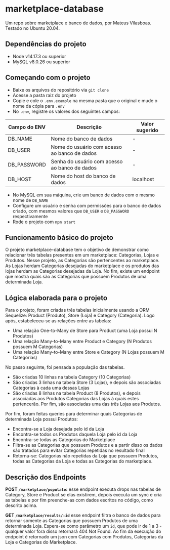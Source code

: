 # marketplace-database
Um repo sobre marketplace e banco de dados, por Mateus Vilasboas. Testado no Ubuntu 20.04.

## Dependências do projeto

* Node v14.17.3 ou superior
* MySQL v8.0.26 ou superior

## Começando com o projeto

* Baixe os arquivos do repositório via `git clone`
* Acesse a pasta raiz do projeto
* Copie e cole o `.env.example` na mesma pasta que o original e mude o nome da cópia para `.env`
* No `.env`, registre os valores dos seguintes campos:

| Campo do ENV | Descrição | Valor sugerido |
| -------- | -------- | -------- |
| DB_NAME    | Nome do banco de dados  | - |
| DB_USER    | Nome do usuário com acesso ao banco de dados   | -|
| DB_PASSWORD    | Senha do usuário com acesso ao banco de dados     | - |
| DB_HOST    | Nome do host do banco de dados    | localhost |

* No MySQL em sua máquina, crie um banco de dados com o mesmo nome de `DB_NAME`
* Configure um usuário e senha com permissões para o banco de dados criado, com mesmos valores que `DB_USER` e `DB_PASSWORD` respectivamente
* Rode o projeto com `npm start`

## Funcionamento básico do projeto

O projeto marketplace-database tem o objetivo de demonstrar como relacionar três tabelas presentes em um marketplace: Categorias, Lojas e Produtos. Nesse projeto, as Categorias são pertencentes ao marketplace. As Lojas herdam Categorias desejadas do marketplace e os produtos das lojas herdam as Categorias desejadas da Loja. No fim, existe um endpoint que mostra quais são as Categorias que possuem Produtos de uma determinada Loja.

## Lógica elaborada para o projeto

Para o projeto, foram criadas três tabelas inicialmente usando a ORM Sequelize: Product (Produto), Store (Loja) e Category (Categoria). Logo após, estabeleceu-se as relações entre as tabelas: 
* Uma relação One-to-Many de Store para Product (uma Loja possui N Produtos)
* Uma relação Many-to-Many entre Product e Category (N Produtos possuem M Categorias)
* Uma relação Many-to-Many entre Store e Category (N Lojas possuem M Categorias)

No passo seguinte, foi pensada a população das tabelas. 
* São criadas 10 linhas na tabela Category (10 Categorias)
* São criadas 3 linhas na tabela Store (3 Lojas), e depois são associadas Categorias à cada uma dessas Lojas
* São criadas 8 linhas na tabela Product (8 Produtos), e depois associadas aos Produtos Categorias das Lojas à quais estes pertencerão. Por fim, são associadas uma das três Lojas aos Produtos.

Por fim, foram feitas queries para determinar quais Categorias de determinada Loja possui Produtos:
* Encontra-se a Loja desejada pelo id da Loja
* Encontra-se todos os Produtos daquela Loja pelo id da Loja
* Encontra-se todas as Categorias do Marketplace
* Filtra-se as Categorias que possuem Produtos e a partir disso os dados são tratados para evitar Categorias repetidas no resultado final
* Retorna-se: Categorias não repetidas da Loja que possuem Produtos, todas as Categorias da Loja e todas as Categorias do marketplace.

## Descrição dos Endpoints

**POST `/marketplace/populate`:** esse endpoint executa drops nas tabelas de Category, Store e Product se elas existirem, depois executa um sync e cria as tabelas e por fim preenche-as com dados escritos no código, como descrito acima.

**GET `/marketplace/results/:id`** esse endpoint filtra o banco de dados para retornar somente as Categorias que possuem Produtos de uma determinada Loja. Espera-se como parâmetro um `id`, que pode ir de 1 a 3 - qualquer valor fora disso retornará 404 Not Found. Ao fim da execução do endpoint é retornado um json com Categorias com Produtos, Categorias da Loja e Categorias do Marketplace.
